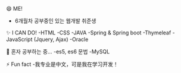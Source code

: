 😄 ME!<br>
- 6개월차 공부중인 있는 웹개발 취준생

✨ I CAN DO!
-HTML
-CSS
-JAVA
-Spring & Spring boot
-Thymeleaf
-JavaScript (Jquery, Ajax)
-Oracle

🌱 혼자 공부하는 중...
-es5, es6 문법
-MySQL

⚡ Fun fact 
-我专业是中文，可是我在学习开发！



<!--
**dahye1013/dahye1013** is a ✨ _special_ ✨ repository because its `README.md` (this file) appears on your GitHub profile.

Here are some ideas to get you started:

- 🔭 I’m currently working on ...
- 🌱 I’m currently learning ...
- 👯 I’m looking to collaborate on ...
- 🤔 I’m looking for help with ...
- 💬 Ask me about ...
- 📫 How to reach me: ...
- 😄 Pronouns: ...
- ⚡ Fun fact: ...
-->
